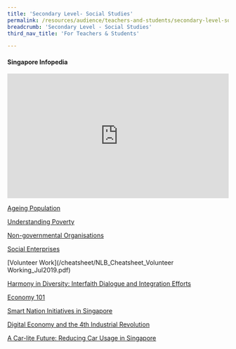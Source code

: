 ```yaml
---
title: 'Secondary Level- Social Studies'
permalink: /resources/audience/teachers-and-students/secondary-level-social-studies
breadcrumb: 'Secondary Level - Social Studies'
third_nav_title: 'For Teachers & Students'

---
```



#### Singapore Infopedia

<style>.embed-container { position: relative; padding-bottom: 56.25%; height: 0; overflow: hidden; max-width: 100%; } .embed-container iframe, .embed-container object, .embed-container embed { position: absolute; top: 0; left: 0; width: 100%; height: 100%; }</style>
<div class='embed-container'><iframe width="560" height="315" src="https://www.youtube.com/embed/sPkNSb3_I9A" title="YouTube video player" frameborder="0" allow="accelerometer; autoplay; clipboard-write; encrypted-media; gyroscope; picture-in-picture" allowfullscreen></iframe>
</div>



[Ageing Population](/cheatsheet/NLB_CheatSheets7_Ageing-Population.pdf) 

[Understanding Poverty](/cheatsheet/NLB_Cheatsheet_Poverty_Jul2019.pdf) 

[Non-governmental Organisations](/cheatsheet/Cheatsheet4_NGO-FA.pdf) 

[Social Enterprises](/cheatsheet/Cheatsheet1_Social-Enterprise.pdf) 

[Volunteer Work](/cheatsheet/NLB_Cheatsheet_Volunteer Working_Jul2019.pdf)

[Harmony in Diversity: Interfaith Dialogue and Integration Efforts](/cheatsheet/NLB_Cheatsheet_Harmony_in_diversity_Jul2019.pdf) 

[Economy 101](/cheatsheet/Cheat-sheet-Economy-lowres.pdf) 

[Smart Nation Initiatives in Singapore](/cheatsheet/NLB_Cheatsheet_Smart_Nation_Initiatives_Jul2019.pdf) 

[Digital Economy and the 4th Industrial Revolution](/cheatsheet/NLB_Cheatsheet_Digital_Economy_Jul2019.pdf) 

[A Car-lite Future: Reducing Car Usage in Singapore](/cheatsheet/NLB_Cheatsheet_Carlite_Jul2019.pdf) 